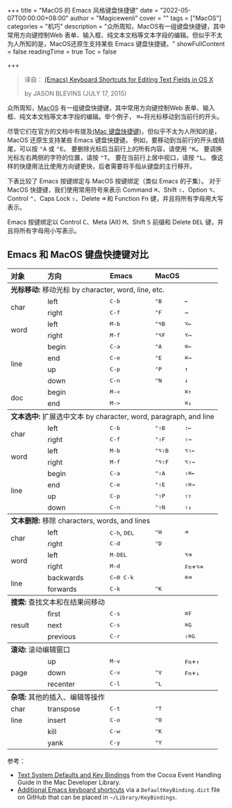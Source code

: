 +++
title = "MacOS 的 Emacs 风格键盘快捷键"
date = "2022-05-07T00:00:00+08:00"
author = "Magicewenli"
cover = ""
tags = ["MacOS"]
categories = "机巧"
description = "众所周知，MacOS有一组键盘快捷键，其中常用方向键控制Web 表单、输入框、纯文本文档等文本字段的编辑。但似乎不太为人所知的是，MacOS还原生支持某些 Emacs 键盘快捷键。"
showFullContent = false
readingTime = true
Toc = false

+++
> 译自： [(Emacs) Keyboard Shortcuts for Editing Text Fields in OS X](https://jblevins.org/log/kbd)
> 
> by JASON BLEVINS (JULY 17, 2015)


众所周知，<abbr class="abbr" title="操作系统">MacOS</abbr> 有一组键盘快捷键，其中常用方向键控制Web 表单、输入框、纯文本文档等文本字段的编辑。举个例子， <kbd>⌘←</kbd>将光标移动到当前行的开头。

尽管它们在官方的文档中有提及[(Mac 键盘快捷键)](https://support.apple.com/en-us/HT201236)，但似乎不太为人所知的是， <abbr class="abbr">MacOS</abbr > 还原生支持某些 Emacs 键盘快捷键。 例如，要移动到当前行的开头或结尾，可以按 <kbd>⌃A</kbd> 或 <kbd>⌃E</kbd>。 要删除光标后当前行上的所有内容，请使用 <kbd>⌃K</kbd>。 要调换光标左右两侧的字符的位置，请按 <kbd>⌃T</kbd>。 要在当前行上居中视口，请按 <kbd>⌃L</kbd>。 像这样的快捷用法比使用方向键更快，后者需要将手指从键盘的主行移开。

下表比较了 Emacs 按键绑定与 <abbr class="abbr">MacOS</abbr> 按键绑定（类似 Emacs 的子集）。 对于 <abbr class="abbr">MacOS</abbr> 快捷键，我们使用常用符号来表示 Command <kbd>⌘</kbd>、Shift <kbd>⇧</kbd>、Option <kbd>⌥</kbd>、Control <kbd>⌃</kbd>、Caps Lock <kbd>⇪</kbd>、Delete <kbd>⌫</kbd> 和 Function <kbd>Fn</kbd> 键，并且将所有字母用大写表示。 

Emacs 按键绑定以 Control <kbd>C</kbd>、Meta (Alt) <kbd>M</kbd>、Shift <kbd>S</kbd> 前缀和 Delete <kbd>DEL</kbd> 键，并且将所有字母用小写表示。

## Emacs 和 <abbr class="abbr">MacOS</abbr> 键盘快捷键对比

<table>
<colgroup>
<col style="text-align:left;">
<col style="text-align:left;">
<col style="text-align:left;">
<col style="text-align:left;">
<col style="text-align:left;">
</colgroup>

<thead>
<tr>
	<th style="text-align:left;">对象</th>
	<th style="text-align:left;">方向</th>
	<th style="text-align:left;">Emacs</th>
	<th style="text-align:left;" colspan="2"><abbr class="abbr">MacOS</abbr></th>
</tr>
</thead>

<tbody>
<tr>
	<td style="text-align:left;" colspan="5"><strong>光标移动:</strong> 移动光标 by character, word, line, etc.</td>
</tr>
<tr>
	<td style="text-align:left;" rowspan="2">char</td>
	<td style="text-align:left;">left</td>
	<td style="text-align:left;"><kbd>C-b</kbd></td>
	<td style="text-align:left;"><kbd>⌃B</kbd></td>
	<td style="text-align:left;"><kbd>←</kbd></td>
</tr>
<tr>
	<td style="text-align:left;">right</td>
	<td style="text-align:left;"><kbd>C-f</kbd></td>
	<td style="text-align:left;"><kbd>⌃F</kbd></td>
	<td style="text-align:left;"><kbd>→</kbd></td>
</tr>
<tr>
	<td style="text-align:left;" rowspan="2">word</td>
	<td style="text-align:left;">left</td>
	<td style="text-align:left;"><kbd>M-b</kbd></td>
	<td style="text-align:left;"><kbd>⌃⌥B</kbd></td>
	<td style="text-align:left;"><kbd>⌥←</kbd></td>
</tr>
<tr>
	<td style="text-align:left;">right</td>
	<td style="text-align:left;"><kbd>M-f</kbd></td>
	<td style="text-align:left;"><kbd>⌃⌥F</kbd></td>
	<td style="text-align:left;"><kbd>⌥→</kbd></td>
</tr>
<tr>
	<td style="text-align:left;" rowspan="4">line</td>
	<td style="text-align:left;">begin</td>
	<td style="text-align:left;"><kbd>C-a</kbd></td>
	<td style="text-align:left;"><kbd>⌃A</kbd></td>
	<td style="text-align:left;"><kbd>⌘←</kbd></td>
</tr>
<tr>
	<td style="text-align:left;">end</td>
	<td style="text-align:left;"><kbd>C-e</kbd></td>
	<td style="text-align:left;"><kbd>⌃E</kbd></td>
	<td style="text-align:left;"><kbd>⌘→</kbd></td>
</tr>
<tr>
	<td style="text-align:left;">up</td>
	<td style="text-align:left;"><kbd>C-p</kbd></td>
	<td style="text-align:left;"><kbd>⌃P</kbd></td>
	<td style="text-align:left;"><kbd>↑</kbd></td>
</tr>
<tr>
	<td style="text-align:left;">down</td>
	<td style="text-align:left;"><kbd>C-n</kbd></td>
	<td style="text-align:left;"><kbd>⌃N</kbd></td>
	<td style="text-align:left;"><kbd>↓</kbd></td>
</tr>
<tr>
	<td style="text-align:left;" rowspan="2">doc</td>
	<td style="text-align:left;">begin</td>
	<td style="text-align:left;"><kbd>M-&lt;</kbd></td>
	<td style="text-align:left;"></td>
	<td style="text-align:left;"><kbd>⌘↑</kbd></td>
</tr>
<tr>
	<td style="text-align:left;">end</td>
	<td style="text-align:left;"><kbd>M-&gt;</kbd></td>
	<td style="text-align:left;"></td>
	<td style="text-align:left;"><kbd>⌘↓</kbd></td>
</tr>
</tbody>

<tbody>
<tr>
	<td style="text-align:left;" colspan="5"><strong>文本选中:</strong> 扩展选中文本 by character, word, paragraph, and line</td>
</tr>
<tr>
	<td style="text-align:left;" rowspan="2">char</td>
	<td style="text-align:left;">left</td>
	<td style="text-align:left;"><kbd>C-b</kbd></td>
	<td style="text-align:left;"><kbd>⌃⇧B</kbd></td>
	<td style="text-align:left;"><kbd>⇧←</kbd></td>
</tr>
<tr>
	<td style="text-align:left;">right</td>
	<td style="text-align:left;"><kbd>C-f</kbd></td>
	<td style="text-align:left;"><kbd>⌃⇧F</kbd></td>
	<td style="text-align:left;"><kbd>⇧→</kbd></td>
</tr>
<tr>
	<td style="text-align:left;" rowspan="2">word</td>
	<td style="text-align:left;">left</td>
	<td style="text-align:left;"><kbd>M-b</kbd></td>
	<td style="text-align:left;"><kbd>⌃⌥⇧B</kbd></td>
	<td style="text-align:left;"><kbd>⌥⇧←</kbd></td>
</tr>
<tr>
	<td style="text-align:left;">right</td>
	<td style="text-align:left;"><kbd>M-f</kbd></td>
	<td style="text-align:left;"><kbd>⌃⌥⇧F</kbd></td>
	<td style="text-align:left;"><kbd>⌥⇧→</kbd></td>
</tr>
<tr>
	<td style="text-align:left;" rowspan="4">line</td>
	<td style="text-align:left;">begin</td>
	<td style="text-align:left;"><kbd>C-a</kbd></td>
	<td style="text-align:left;"><kbd>⌃⇧A</kbd></td>
	<td style="text-align:left;"><kbd>⇧⌘←</kbd></td>
</tr>
<tr>
	<td style="text-align:left;">end</td>
	<td style="text-align:left;"><kbd>C-e</kbd></td>
	<td style="text-align:left;"><kbd>⌃⇧E</kbd></td>
	<td style="text-align:left;"><kbd>⇧⌘→</kbd></td>
</tr>
<tr>
	<td style="text-align:left;">up</td>
	<td style="text-align:left;"><kbd>C-p</kbd></td>
	<td style="text-align:left;"><kbd>⌃⇧P</kbd></td>
	<td style="text-align:left;"><kbd>⇧↑</kbd></td>
</tr>
<tr>
	<td style="text-align:left;">down</td>
	<td style="text-align:left;"><kbd>C-n</kbd></td>
	<td style="text-align:left;"><kbd>⌃⇧N</kbd></td>
	<td style="text-align:left;"><kbd>⇧↓</kbd></td>
</tr>
</tbody>

<tbody>
<tr>
	<td style="text-align:left;" colspan="5"><strong>文本删除:</strong> 移除 characters, words, and lines</td>
</tr>
<tr>
	<td style="text-align:left;" rowspan="2">char</td>
	<td style="text-align:left;">left</td>
	<td style="text-align:left;"><kbd>C-h</kbd>, <kbd>DEL</kbd></td>
	<td style="text-align:left;"><kbd>⌃H</kbd></td>
	<td style="text-align:left;"><kbd>⌫</kbd></td>
</tr>
<tr>
	<td style="text-align:left;">right</td>
	<td style="text-align:left;"><kbd>C-d</kbd></td>
	<td style="text-align:left;"><kbd>⌃D</kbd></td>
	<td style="text-align:left;"></td>
</tr>
<tr>
	<td style="text-align:left;" rowspan="2">word</td>
	<td style="text-align:left;">left</td>
	<td style="text-align:left;"><kbd>M-DEL</kbd></td>
	<td style="text-align:left;"></td>
	<td style="text-align:left;"><kbd>⌥⌫</kbd></td>
</tr>
<tr>
	<td style="text-align:left;">right</td>
	<td style="text-align:left;"><kbd>M-d</kbd></td>
	<td style="text-align:left;"></td>
	<td style="text-align:left;"><kbd>Fn</kbd>+<kbd>⌥⌫</kbd></td>
</tr>
<tr>
	<td style="text-align:left;" rowspan="2">line</td>
	<td style="text-align:left;">backwards</td>
	<td style="text-align:left;"><kbd>C–0 C-k</kbd></td>
	<td style="text-align:left;"></td>
	<td style="text-align:left;"><kbd>⌘⌫</kbd></td>
</tr>
<tr>
	<td style="text-align:left;">forwards</td>
	<td style="text-align:left;"><kbd>C-k</kbd></td>
	<td style="text-align:left;"><kbd>⌃K</kbd></td>
	<td style="text-align:left;"></td>
</tr>
</tbody>

<tbody>
<tr>
	<td style="text-align:left;" colspan="5"><strong>搜索:</strong> 查找文本和在结果间移动</td>
</tr>
<tr>
	<td style="text-align:left;" rowspan="3">result</td>
	<td style="text-align:left;">first</td>
	<td style="text-align:left;"><kbd>C-s</kbd></td>
	<td style="text-align:left;"></td>
	<td style="text-align:left;"><kbd>⌘F</kbd></td>
</tr>
<tr>
	<td style="text-align:left;">next</td>
	<td style="text-align:left;"><kbd>C-s</kbd></td>
	<td style="text-align:left;"></td>
	<td style="text-align:left;"><kbd>⌘G</kbd></td>
</tr>
<tr>
	<td style="text-align:left;">previous</td>
	<td style="text-align:left;"><kbd>C-r</kbd></td>
	<td style="text-align:left;"></td>
	<td style="text-align:left;"><kbd>⇧⌘G</kbd></td>
</tr>
</tbody>

<tbody>
<tr>
	<td style="text-align:left;" colspan="5"><strong>滚动:</strong> 滚动编辑窗口</td>
</tr>
<tr>
	<td style="text-align:left;" rowspan="3">page</td>
	<td style="text-align:left;">up</td>
	<td style="text-align:left;"><kbd>M-v</kbd></td>
	<td style="text-align:left;"></td>
	<td style="text-align:left;"><kbd>Fn</kbd>+<kbd>↑</kbd></td>
</tr>
<tr>
	<td style="text-align:left;">down</td>
	<td style="text-align:left;"><kbd>C-v</kbd></td>
	<td style="text-align:left;"><kbd>⌃V</kbd></td>
	<td style="text-align:left;"><kbd>Fn</kbd>+<kbd>↓</kbd></td>
</tr>
<tr>
	<td style="text-align:left;">recenter</td>
	<td style="text-align:left;"><kbd>C-l</kbd></td>
	<td style="text-align:left;"><kbd>⌃L</kbd></td>
	<td style="text-align:left;"></td>
</tr>
</tbody>

<tbody>
<tr>
	<td style="text-align:left;" colspan="5"><strong>杂项:</strong> 其他的插入、编辑等操作</td>
</tr>
<tr>
	<td style="text-align:left;">char</td>
	<td style="text-align:left;">transpose</td>
	<td style="text-align:left;"><kbd>C-t</kbd></td>
	<td style="text-align:left;"><kbd>⌃T</kbd></td>
	<td style="text-align:left;"></td>
</tr>
<tr>
	<td style="text-align:left;">line</td>
	<td style="text-align:left;">insert</td>
	<td style="text-align:left;"><kbd>C-o</kbd></td>
	<td style="text-align:left;"><kbd>⌃O</kbd></td>
	<td style="text-align:left;"></td>
</tr>
<tr>
	<td style="text-align:left;"></td>
	<td style="text-align:left;">kill</td>
	<td style="text-align:left;"><kbd>C-w</kbd></td>
	<td style="text-align:left;"><kbd>⌃K</kbd></td>
	<td style="text-align:left;"></td>
</tr>
<tr>
	<td style="text-align:left;"></td>
	<td style="text-align:left;">yank</td>
	<td style="text-align:left;"><kbd>C-y</kbd></td>
	<td style="text-align:left;"><kbd>⌃Y</kbd></td>
	<td style="text-align:left;"></td>
</tr>
</tbody>
</table>

参考：
*   [Text System Defaults and Key Bindings](https://developer.apple.com/library/mac/documentation/Cocoa/Conceptual/EventOverview/TextDefaultsBindings/TextDefaultsBindings.html) from the Cocoa Event Handling Guide in the Mac Developer Library.
*   [Additional Emacs keyboard shortcuts](https://github.com/nileshk/mac-configuration/blob/99eef47cd434fd3d6f4f1f9e2f50321f32179b88/Library/KeyBindings/DefaultKeyBinding.dict) via a `DefaultKeyBinding.dict` file on GitHub that can be placed in `~/Library/KeyBindings`.

